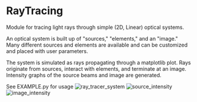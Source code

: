 # RayTracing
Module for tracing light rays through simple (2D, Linear) optical systems.

An optical system is built up of "sources," "elements," and an "image."
Many different sources and elements are available and can be customized
and placed with user parameters.

The system is simulated as rays propagating through a matplotlib plot.
Rays originate from sources, interact with elements, and terminate
at an image. Intensity graphs of the source beams and image are generated.

See EXAMPLE.py for usage
![ray_tracer_system](https://user-images.githubusercontent.com/30845625/131667382-0f1095b3-3ff5-459f-ab3f-b7ae0c333946.png)
![source_intensity](https://user-images.githubusercontent.com/30845625/131667545-5e377ab6-d788-4785-a6ca-96304cabf2eb.png)
 ![image_intensity](https://user-images.githubusercontent.com/30845625/131667435-3f5b263d-625b-466f-93f7-fa8c7c0c849a.png)
